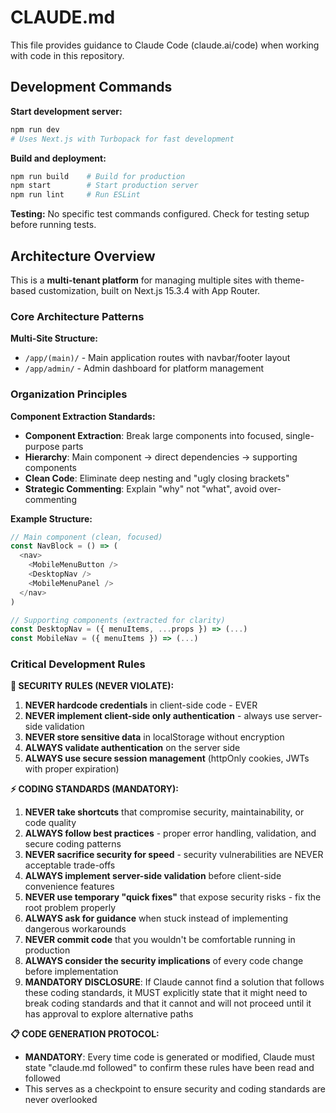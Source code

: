 # CLAUDE.md

This file provides guidance to Claude Code (claude.ai/code) when working with code in this repository.

## Development Commands

**Start development server:**
```bash
npm run dev
# Uses Next.js with Turbopack for fast development
```

**Build and deployment:**
```bash
npm run build    # Build for production
npm start        # Start production server
npm run lint     # Run ESLint
```

**Testing:**
No specific test commands configured. Check for testing setup before running tests.

## Architecture Overview

This is a **multi-tenant platform** for managing multiple sites with theme-based customization, built on Next.js 15.3.4 with App Router.

### Core Architecture Patterns

**Multi-Site Structure:**
- `/app/(main)/` - Main application routes with navbar/footer layout
- `/app/admin/` - Admin dashboard for platform management  


### Organization Principles

**Component Extraction Standards:**
- **Component Extraction**: Break large components into focused, single-purpose parts
- **Hierarchy**: Main component → direct dependencies → supporting components  
- **Clean Code**: Eliminate deep nesting and "ugly closing brackets"
- **Strategic Commenting**: Explain "why" not "what", avoid over-commenting

**Example Structure:**
```typescript
// Main component (clean, focused)
const NavBlock = () => (
  <nav>
    <MobileMenuButton />
    <DesktopNav />
    <MobileMenuPanel />
  </nav>
)

// Supporting components (extracted for clarity)
const DesktopNav = ({ menuItems, ...props }) => (...)
const MobileNav = ({ menuItems }) => (...)
```

### Critical Development Rules

**🚨 SECURITY RULES (NEVER VIOLATE):**
1. **NEVER hardcode credentials** in client-side code - EVER
2. **NEVER implement client-side only authentication** - always use server-side validation
3. **NEVER store sensitive data** in localStorage without encryption
4. **ALWAYS validate authentication** on the server side
5. **ALWAYS use secure session management** (httpOnly cookies, JWTs with proper expiration)

**⚡ CODING STANDARDS (MANDATORY):**
1. **NEVER take shortcuts** that compromise security, maintainability, or code quality
2. **ALWAYS follow best practices** - proper error handling, validation, and secure coding patterns
3. **NEVER sacrifice security for speed** - security vulnerabilities are NEVER acceptable trade-offs
4. **ALWAYS implement server-side validation** before client-side convenience features
5. **NEVER use temporary "quick fixes"** that expose security risks - fix the root problem properly
6. **ALWAYS ask for guidance** when stuck instead of implementing dangerous workarounds
7. **NEVER commit code** that you wouldn't be comfortable running in production
8. **ALWAYS consider the security implications** of every code change before implementation
9. **MANDATORY DISCLOSURE**: If Claude cannot find a solution that follows these coding standards, it MUST explicitly state that it might need to break coding standards and that it cannot and will not proceed until it has approval to explore alternative paths

**📋 CODE GENERATION PROTOCOL:**
- **MANDATORY**: Every time code is generated or modified, Claude must state "claude.md followed" to confirm these rules have been read and followed
- This serves as a checkpoint to ensure security and coding standards are never overlooked